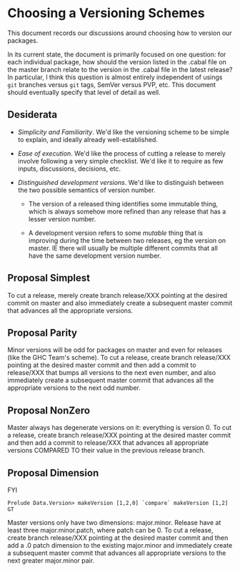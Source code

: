 # Choosing a Versioning Schemes

This document records our discussions around choosing how to version our packages.

In its current state, the document is primarily focused on one question: for each individual package, how should the version listed in the .cabal file on the master branch relate to the version in the .cabal file in the latest release?
In particular, I think this question is almost entirely independent of usings `git` branches versus `git` tags, SemVer versus PVP, etc.
This document should eventually specify that level of detail as well.

## Desiderata

- *Simplicity and Familiarity*. We'd like the versioning scheme to be simple to explain, and ideally already well-established.

- *Ease of execution*. We'd like the process of cutting a release to merely involve following a very simple checklist. We'd like it to require as few inputs, discussions, decisions, etc.

- *Distinguished development versions*. We'd like to distinguish between the two possible semantics of version number.

    - The version of a released thing identifies some immutable thing, which is always somehow more refined than any release that has a lesser version number.

    - A development version refers to some _mutable_ thing that is improving during the time between two releases, eg the version on master. IE there will usually be multiple different commits that all have the same development version number.

## Proposal Simplest

To cut a release, merely create branch release/XXX pointing at the desired commit on master and also immediately create a subsequent master commit that advances all the appropriate versions.

## Proposal Parity

Minor versions will be odd for packages on master and even for releases (like the GHC Team's scheme).
To cut a release, create branch release/XXX pointing at the desired master commit and then add a commit to release/XXX that bumps all versions to the next even number, and also immediately create a subsequent master commit that advances all the appropriate versions to the next odd number.

## Proposal NonZero

Master always has degenerate versions on it: everything is version 0.
To cut a release, create branch release/XXX pointing at the desired master commit and then add a commit to release/XXX that advances all appropriate versions COMPARED TO their value in the previous release branch.

## Proposal Dimension

FYI

```
Prelude Data.Version> makeVersion [1,2,0] `compare` makeVersion [1,2]
GT
```

Master versions only have two dimensions: major.minor.
Release have at least three major.minor.patch, where patch can be 0. To cut a release, create branch release/XXX pointing at the desired master commit and then add a .0 patch dimension to the existing major.minor and immediately create a subsequent master commit that advances all appropriate versions to the next greater major.minor pair.
